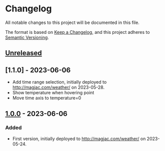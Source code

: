 # Changelog
All notable changes to this project will be documented in this file.

The format is based on [Keep a Changelog](https://keepachangelog.com/en/1.0.0/),
and this project adheres to [Semantic Versioning](https://semver.org/spec/v2.0.0.html).

## [Unreleased]

## [1.1.0] - 2023-06-06
* Add time range selection, initially deployed to http://magjac.com/weather/ on 2023-05-28.
* Show temperature when hovering point
* Move time axis to temperature=0

## [1.0.0] - 2023-06-06

### Added
 * First version, initially deployed to http://magjac.com/weather/ on 2023-05-24.

[Unreleased]: https://github.com/magjac/graphviz-visual-editor/compare/v1.0.0...HEAD
[1.0.0]: https://github.com/magjac/graphviz-visual-editor/compare/...v1.0.0
